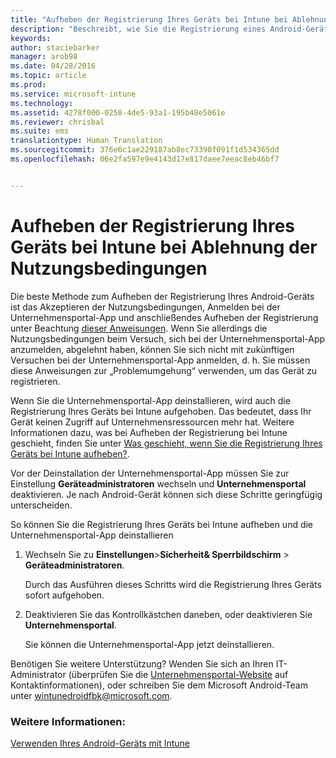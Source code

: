 ```yaml
---
title: "Aufheben der Registrierung Ihres Geräts bei Intune bei Ablehnung der Nutzungsbedingungen | Microsoft Intune"
description: "Beschreibt, wie Sie die Registrierung eines Android-Geräts bei Intune aufheben, wenn Sie die Nutzungsbedingungen abgelehnt haben und sich nicht bei der Unternehmensportal-App anmelden können."
keywords: 
author: staciebarker
manager: arob98
ms.date: 04/28/2016
ms.topic: article
ms.prod: 
ms.service: microsoft-intune
ms.technology: 
ms.assetid: 4278f000-0258-4de5-93a1-195b48e5061e
ms.reviewer: chrisbal
ms.suite: ems
translationtype: Human Translation
ms.sourcegitcommit: 376e6c1ae229187ab8ec73390f091f1d534365dd
ms.openlocfilehash: 06e2fa597e9e4143d17e817daee7eeac8eb46bf7


---
```



# Aufheben der Registrierung Ihres Geräts bei Intune bei Ablehnung der Nutzungsbedingungen

Die beste Methode zum Aufheben der Registrierung Ihres Android-Geräts ist das Akzeptieren der Nutzungsbedingungen, Anmelden bei der Unternehmensportal-App und anschließendes Aufheben der Registrierung unter Beachtung [dieser Anweisungen](unenroll-your-device-from-intune-android.md). Wenn Sie allerdings die Nutzungsbedingungen beim Versuch, sich bei der Unternehmensportal-App anzumelden, abgelehnt haben, können Sie sich nicht mit zukünftigen Versuchen bei der Unternehmensportal-App anmelden, d. h. Sie müssen diese Anweisungen zur „Problemumgehung“ verwenden, um das Gerät zu registrieren.

Wenn Sie die Unternehmensportal-App deinstallieren, wird auch die Registrierung Ihres Geräts bei Intune aufgehoben. Das bedeutet, dass Ihr Gerät keinen Zugriff auf Unternehmensressourcen mehr hat.  Weitere Informationen dazu, was bei Aufheben der Registrierung bei Intune geschieht, finden Sie unter [Was geschieht, wenn Sie die Registrierung Ihres Geräts bei Intune aufheben?](what-happens-if-you-unenroll-your-device-from-intune-android.md).

Vor der Deinstallation der Unternehmensportal-App müssen Sie zur Einstellung **Geräteadministratoren** wechseln und **Unternehmensportal** deaktivieren. Je nach Android-Gerät können sich diese Schritte geringfügig unterscheiden.

So können Sie die Registrierung Ihres Geräts bei Intune aufheben und die Unternehmensportal-App deinstallieren

1.  Wechseln Sie zu **Einstellungen**&gt;**Sicherheit&amp; Sperrbildschirm** &gt; **Geräteadministratoren**.

    Durch das Ausführen dieses Schritts wird die Registrierung Ihres Geräts sofort aufgehoben.

2.  Deaktivieren Sie das Kontrollkästchen daneben, oder deaktivieren Sie **Unternehmensportal**.

    Sie können die Unternehmensportal-App jetzt deinstallieren.

Benötigen Sie weitere Unterstützung? Wenden Sie sich an Ihren IT-Administrator (überprüfen Sie die [Unternehmensportal-Website](http://portal.manage.microsoft.com) auf Kontaktinformationen), oder schreiben Sie dem Microsoft Android-Team unter wintunedroidfbk@microsoft.com.


### Weitere Informationen:
[Verwenden Ihres Android-Geräts mit Intune](using-your-android-device-with-intune.md)


<!--HONumber=Jul16_HO3-->


